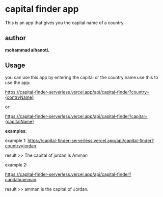 # capital finder app

This is an app that gives you the capital
name of a country

## author

**mohammad alhanoti.**

## Usage

you can use this app by entering the capital or the country name
use this to use the app:

https://capital-finder-serverless.vercel.app/api/capital-finder?country={contryName}

or:

https://capital-finder-serverless.vercel.app/api/capital-finder?capital={capitalName}

**examples:**

example 1:
https://capital-finder-serverless.vercel.app/api/capital-finder?country=jordan

result >> The capital of jordan is Amman

example 2:

https://capital-finder-serverless.vercel.app/api/capital-finder?capital=amman

result >> amman is the capital of Jordan.
